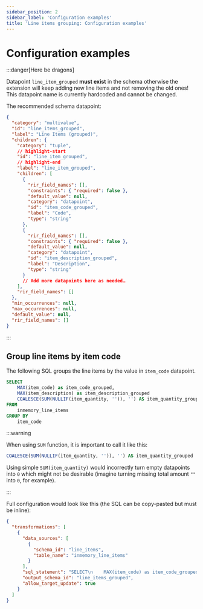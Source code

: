 ```yaml
---
sidebar_position: 2
sidebar_label: 'Configuration examples'
title: 'Line items grouping: Configuration examples'
---
```


# Configuration examples

:::danger[Here be dragons]

Datapoint `line_item_grouped` **must exist** in the schema otherwise the extension will keep adding new line items and not removing the old ones! This datapoint name is currently hardcoded and cannot be changed.

The recommended schema datapoint:

```json
{
  "category": "multivalue",
  "id": "line_items_grouped",
  "label": "Line Items (grouped)",
  "children": {
    "category": "tuple",
    // highlight-start
    "id": "line_item_grouped",
    // highlight-end
    "label": "line_item_grouped",
    "children": [
      {
        "rir_field_names": [],
        "constraints": { "required": false },
        "default_value": null,
        "category": "datapoint",
        "id": "item_code_grouped",
        "label": "Code",
        "type": "string"
      },
      {
        "rir_field_names": [],
        "constraints": { "required": false },
        "default_value": null,
        "category": "datapoint",
        "id": "item_description_grouped",
        "label": "Description",
        "type": "string"
      }
      // Add more datapoints here as needed…
    ],
    "rir_field_names": []
  },
  "min_occurrences": null,
  "max_occurrences": null,
  "default_value": null,
  "rir_field_names": []
}
```

:::

## Group line items by item code

The following SQL groups the line items by the value in `item_code` datapoint.

```sql
SELECT
    MAX(item_code) as item_code_grouped,
    MAX(item_description) as item_description_grouped
    COALESCE(SUM(NULLIF(item_quantity, '')), '') AS item_quantity_grouped
FROM
    inmemory_line_items
GROUP BY
    item_code
```

:::warning

When using `SUM` function, it is important to call it like this:

```sql
COALESCE(SUM(NULLIF(item_quantity, '')), '') AS item_quantity_grouped
```

Using simple `SUM(item_quantity)` would incorrectly turn empty datapoints into `0` which might not be desirable (imagine turning missing total amount `""` into `0`, for example).

:::

Full configuration would look like this (the SQL can be copy-pasted but must be inline):

```json
{
  "transformations": [
    {
      "data_sources": [
        {
          "schema_id": "line_items",
          "table_name": "inmemory_line_items"
        }
      ],
      "sql_statement": "SELECT\n    MAX(item_code) as item_code_grouped,\n    MAX(item_description) as item_description_grouped\n    COALESCE(SUM(NULLIF(item_quantity, '')), '') AS item_quantity_grouped\nFROM\n    inmemory_line_items\nGROUP BY\n    item_code",
      "output_schema_id": "line_items_grouped",
      "allow_target_update": true
    }
  ]
}
```
